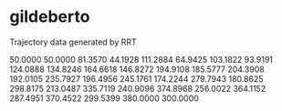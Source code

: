 # gildeberto

Trajectory data generated by RRT

   50.0000   50.0000
   81.3570   44.1928
  111.2884   64.9425
  103.1822   93.9191
  124.0888  134.8246
  164.6618  146.8272
  194.9108  185.5777
  204.3908  192.0105
  235.7927  196.4956
  245.1761  174.2244
  279.7943  180.8625
  298.8175  213.0487
  335.7119  240.9096
  374.8968  256.0022
  364.1152  287.4951
  370.4522  299.5399
  380.0000  300.0000
